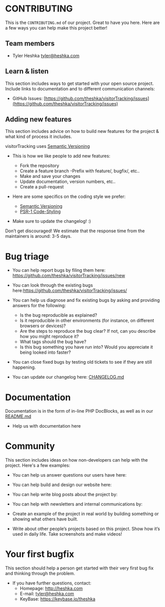 CONTRIBUTING
======

This is the `CONTRIBUTING.md` of our project. Great to have you here. Here are a few ways you can help make this project better!


## Team members

* Tyler Heshka <tyler@heshka.com>

## Learn & listen

This section includes ways to get started with your open source project. Include links to documentation and to different communication channels:

* GitHub Issues: [https://github.com/theshka/visitorTracking/issues](https://github.com/theshka/visitorTracking/issues)


## Adding new features

This section includes advice on how to build new features for the project & what kind of process it includes.

visitorTracking uses [Semantic Versioning](http://semver.org)
* This is how we like people to add new features:
    - Fork the repository
    - Create a feature branch
        -Prefix with feature/, bugfix/, etc..
    - Make and save your changes
    - Update documentation, version numbers, etc..
    - Create a pull-request


* Here are some specifics on the coding style we prefer:

    - [Semantic Versioning](http://semver.org)
    - [PSR-1 Code-Styling](http://www.php-fig.org/psr/psr-1/)


* Make sure to update the changelog! :)

Don’t get discouraged! We estimate that the response time from the
maintainers is around: 3-5 days.

# Bug triage

* You can help report bugs by filing them here: https://github.com/theshka/visitorTracking/issues/new
* You can look through the existing bugs here:https://github.com/theshka/visitorTracking/issues/

* You can help us diagnose and fix existing bugs by asking and providing answers for the following:

  * Is the bug reproducible as explained?
  * Is it reproducible in other environments (for instance, on different browsers or devices)?
  * Are the steps to reproduce the bug clear? If not, can you describe how you might reproduce it?
  * What tags should the bug have?
  * Is this bug something you have run into? Would you appreciate it being looked into faster?

* You can close fixed bugs by testing old tickets to see if they are still happening.
* You can update our changelog here: [CHANGELOG.md](https://github.com/theshka/visitorTracking/blob/master/CHANGELOG.md)

# Documentation

Documentation is in the form of in-line PHP DocBlocks, as well as in our [README.md](https://github.com/theshka/visitorTracking/blob/master/README.md)

* Help us with documentation here

# Community
This section includes ideas on how non-developers can help with the project. Here's a few examples:

* You can help us answer questions our users have here:
* You can help build and design our website here:
* You can help write blog posts about the project by:
* You can help with newsletters and internal communications by:

* Create an example of the project in real world by building something or
showing what others have built.
* Write about other people’s projects based on this project. Show how
it’s used in daily life. Take screenshots and make videos!


# Your first bugfix
This section should help a person get started with their very first bug fix and thinking through the problem.

* If you have further questions, contact:
    - Homepage: http://heshka.com
    - E-mail: tyler@heshka.com
    - KeyBase: https://keybase.io/theshka
